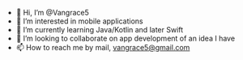 - 👋 Hi, I’m @Vangrace5
- 👀 I’m interested in mobile applications
- 🌱 I’m currently learning Java/Kotlin and later Swift
- 💞️ I’m looking to collaborate on app development of an idea I have
- 📫 How to reach me by mail, vangrace5@gmail.com

<!---
Vangrace5/Vangrace5 is a ✨ special ✨ repository because its `README.md` (this file) appears on your GitHub profile.
You can click the Preview link to take a look at your changes.
--->
